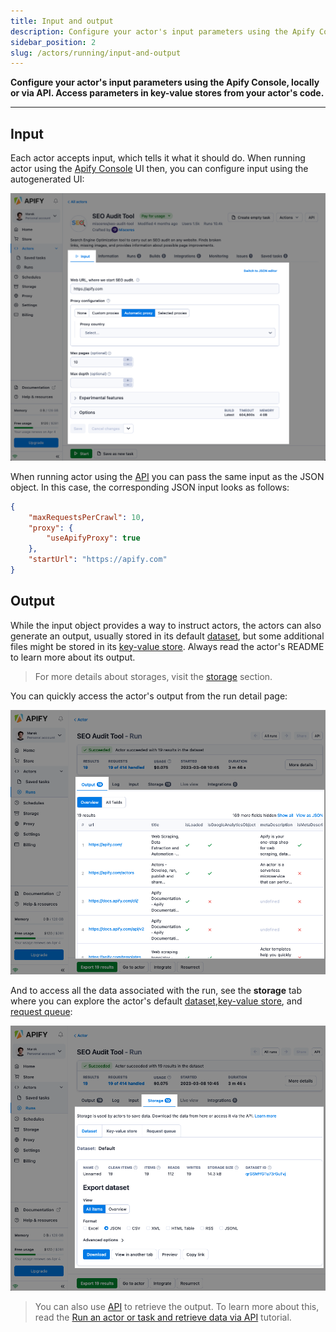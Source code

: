 ```yaml
---
title: Input and output
description: Configure your actor's input parameters using the Apify Console, locally or via API. Access parameters in key-value stores from your actor's code.
sidebar_position: 2
slug: /actors/running/input-and-output
---
```


**Configure your actor's input parameters using the Apify Console, locally or via API. Access parameters in key-value stores from your actor's code.**

---

## Input

Each actor accepts input, which tells it what it should do. When running actor using the [Apify Console](https://console.apify.com) UI then, you can configure input using the autogenerated UI:

![Input UI](./images/input_and_output/actor-input.png)

When running actor using the [API](https://docs.apify.com/api/v2) you can pass the same input as the JSON object. In this case, the corresponding JSON input looks as follows:

```json
{
    "maxRequestsPerCrawl": 10,
    "proxy": {
        "useApifyProxy": true
    },
    "startUrl": "https://apify.com"
}
```

## Output

While the input object provides a way to instruct actors, the actors can also generate an output, usually stored in its default [dataset](../../storage/dataset), but some additional files might be stored in its [key-value store](../../storage/key-value-store). Always read the actor's README to learn more about its output.

> For more details about storages, visit the [storage](../../storage/index.md) section.

You can quickly access the actor's output from the run detail page:

![Actor output](./images/input_and_output/actor-output.png)

And to access all the data associated with the run, see the **storage** tab where you can explore the actor's default [dataset](../../storage/dataset),[key-value store](../../storage/key-value-store), and [request queue](../../storage/request-queue):

![Actor output](./images/input_and_output/actor-storage.png)

> You can also use [API](https://docs.apify.com/api/v2) to retrieve the output. To learn more about this, read the [Run an actor or task and retrieve data via API](../../tutorials/run-actor-and-retrieve-data-via-api) tutorial.

